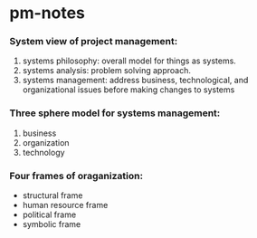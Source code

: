# pm-notes

### System view of project management:
1. systems philosophy: overall model for things as systems.
2. systems analysis: problem solving approach.
3. systems management: address business, technological, and organizational issues before making changes to systems

### Three sphere model for systems management:
1. business
2. organization
3. technology

### Four frames of oraganization:
* structural frame
* human resource frame
* political frame
* symbolic frame




